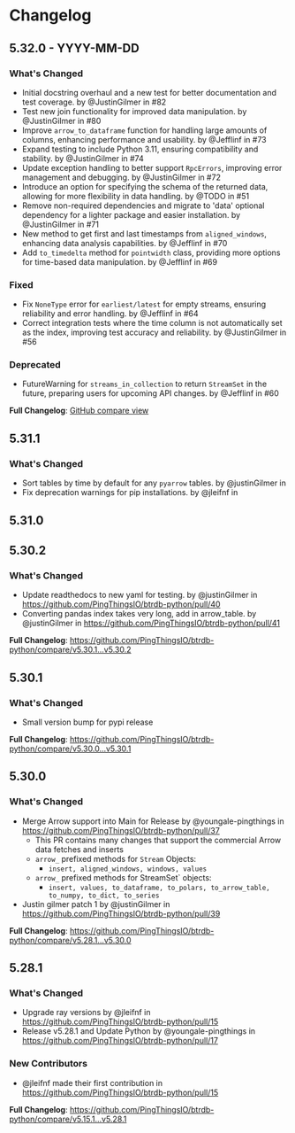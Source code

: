 # Changelog

## 5.32.0 - YYYY-MM-DD

### What's Changed
- Initial docstring overhaul and a new test for better documentation and test coverage. by @JustinGilmer in #82
- Test new join functionality for improved data manipulation. by @JustinGilmer in #80
- Improve `arrow_to_dataframe` function for handling large amounts of columns, enhancing performance and usability. by @Jefflinf in #73
- Expand testing to include Python 3.11, ensuring compatibility and stability. by @JustinGilmer in #74
- Update exception handling to better support `RpcErrors`, improving error management and debugging. by @JustinGilmer in #72
- Introduce an option for specifying the schema of the returned data, allowing for more flexibility in data handling. by @TODO in #51
- Remove non-required dependencies and migrate to 'data' optional dependency for a lighter package and easier installation. by @JustinGilmer in #71
- New method to get first and last timestamps from `aligned_windows`, enhancing data analysis capabilities. by @Jefflinf in #70
- Add `to_timedelta` method for `pointwidth` class, providing more options for time-based data manipulation. by @Jefflinf in #69

### Fixed
- Fix `NoneType` error for `earliest/latest` for empty streams, ensuring reliability and error handling. by @Jefflinf in #64
- Correct integration tests where the time column is not automatically set as the index, improving test accuracy and reliability. by @JustinGilmer in #56

### Deprecated
- FutureWarning for `streams_in_collection` to return `StreamSet` in the future, preparing users for upcoming API changes. by @Jefflinf in #60

**Full Changelog**: [GitHub compare view](https://github.com/PingThingsIO/btrdb-python/compare/v5.31.1...v5.32.0)


## 5.31.1
### What's Changed
* Sort tables by time by default for any `pyarrow` tables. by @justinGilmer in
* Fix deprecation warnings for pip installations. by @jleifnf in

## 5.31.0

## 5.30.2
### What's Changed
* Update readthedocs to new yaml for testing. by @justinGilmer in https://github.com/PingThingsIO/btrdb-python/pull/40
* Converting pandas index takes very long, add in arrow_table. by @justinGilmer in https://github.com/PingThingsIO/btrdb-python/pull/41


**Full Changelog**: https://github.com/PingThingsIO/btrdb-python/compare/v5.30.1...v5.30.2

## 5.30.1
### What's Changed
* Small version bump for pypi release


**Full Changelog**: https://github.com/PingThingsIO/btrdb-python/compare/v5.30.0...v5.30.1


## 5.30.0
### What's Changed
* Merge Arrow support into Main for Release by @youngale-pingthings in https://github.com/PingThingsIO/btrdb-python/pull/37
  * This PR contains many changes that support the commercial Arrow data fetches and inserts
  * `arrow_` prefixed methods for `Stream` Objects:
    * `insert, aligned_windows, windows, values`
  * `arrow_` prefixed methods for StreamSet` objects:
    * `insert, values, to_dataframe, to_polars, to_arrow_table, to_numpy, to_dict, to_series`
* Justin gilmer patch 1 by @justinGilmer in https://github.com/PingThingsIO/btrdb-python/pull/39


**Full Changelog**: https://github.com/PingThingsIO/btrdb-python/compare/v5.28.1...v5.30.0


## 5.28.1
### What's Changed
* Upgrade ray versions by @jleifnf in https://github.com/PingThingsIO/btrdb-python/pull/15
* Release v5.28.1 and Update Python by @youngale-pingthings in https://github.com/PingThingsIO/btrdb-python/pull/17

### New Contributors
* @jleifnf made their first contribution in https://github.com/PingThingsIO/btrdb-python/pull/15

**Full Changelog**: https://github.com/PingThingsIO/btrdb-python/compare/v5.15.1...v5.28.1
